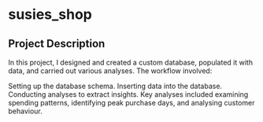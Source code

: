 # susies_shop
## Project Description
In this project, I designed and created a custom database, populated it with data, and carried out various analyses. The workflow involved:

Setting up the database schema.
Inserting data into the database.
Conducting analyses to extract insights.
Key analyses included examining spending patterns, identifying peak purchase days, and analysing customer behaviour.
